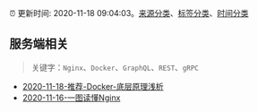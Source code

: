 :alarm_clock: 更新时间: 2020-11-18 09:04:03。[来源分类](../README.md)、[标签分类](../TAGS.md)、[时间分类](../TIMELINE.md)

## 服务端相关


> 关键字：`Nginx`、`Docker`、`GraphQL`、`REST`、`gRPC`



- [2020-11-18-推荐-Docker-底层原理浅析](https://toutiao.io/k/nvbge2t) 
- [2020-11-16-一图读懂Nginx](https://sec.thief.one/article_content?a_id=0f30c4322441a99c5a3295b9fa553352) 